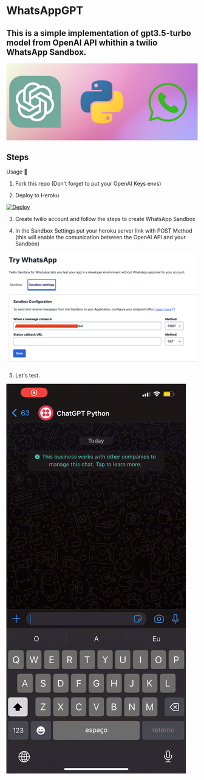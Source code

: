 # WhatsAppGPT

## This is a simple implementation of gpt3.5-turbo model from OpenAI API whithin a twilio WhatsApp Sandbox.

![banner](assets/banner.png)
## Steps 

Usage :nut_and_bolt:

1. Fork this repo (Don't forget to put your OpenAI Keys envs)

2. Deploy to Heroku 

[![Deploy](https://www.herokucdn.com/deploy/button.svg)](https://heroku.com/deploy)

3. Create twilio account and follow the steps to create WhatsApp Sandbox

4. In the Sandbox Settings put your heroku server link with POST Method (this will enable the comunication between the OpenAI API and your Sandbox)

![config](assets/sandbox_settings.png)

5. Let's test.

![](assets/demo.gif)

